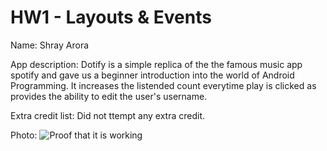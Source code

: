 # HW1 - Layouts & Events
Name: Shray Arora

App description: Dotify is a simple replica of the the famous music app spotify and gave us a beginner introduction 
into the world of Android Programming. It increases the listended count everytime play is clicked as
provides the ability to edit the user's username.

Extra credit list: Did not ttempt any extra credit.

Photo: ![Proof that it is working](https://github.com/shrayarora8/Dotify/tree/hw1/app/src/main/res/drawable-v24/phone.jpg)

